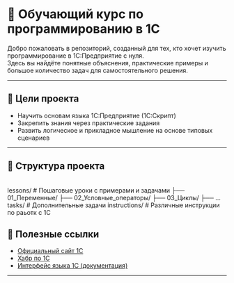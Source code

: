 # 📘 Обучающий курс по программированию в 1С

Добро пожаловать в репозиторий, созданный для тех, кто хочет изучить программирование в 1С:Предприятие с нуля.  
Здесь вы найдёте понятные объяснения, практические примеры и большое количество задач для самостоятельного решения.

---

## 📌 Цели проекта

- Научить основам языка 1С:Предприятие (1С:Скрипт)
- Закрепить знания через практические задания
- Развить логическое и прикладное мышление на основе типовых сценариев

---

## 📂 Структура проекта
<br>
lessons/ # Пошаговые уроки с примерами и задачами
├── 01_Переменные/
├── 02_Условные_операторы/
├── 03_Циклы/
├── …
tasks/ # Дополнительные задачи
instructions/ # Различные инструкции по раьотк с 1С

## 📎 Полезные ссылки

- [Официальный сайт 1С](https://1c.ru/)
- [Хабр по 1С](https://habr.com/ru/search/?q=1C&target_type=posts&order=relevance)
- [Интерфейс языка 1С (документация)](https://its.1c.ru/db/v8std#content:dev)

---
